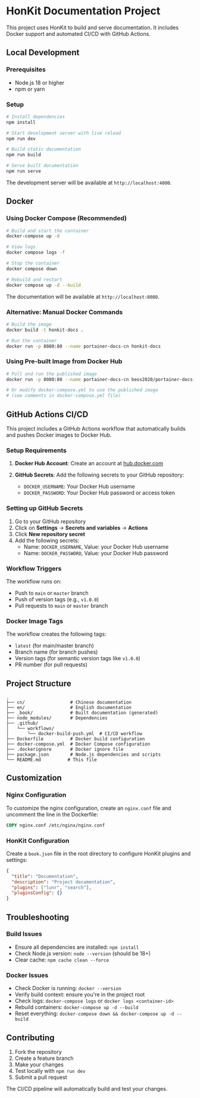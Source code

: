 # HonKit Documentation Project

This project uses HonKit to build and serve documentation. It includes Docker support and automated CI/CD with GitHub Actions.

## Local Development

### Prerequisites
- Node.js 18 or higher
- npm or yarn

### Setup
```bash
# Install dependencies
npm install

# Start development server with live reload
npm run dev

# Build static documentation
npm run build

# Serve built documentation
npm run serve
```

The development server will be available at `http://localhost:4000`.

## Docker

### Using Docker Compose (Recommended)
```bash
# Build and start the container
docker-compose up -d

# View logs
docker compose logs -f

# Stop the container
docker compose down

# Rebuild and restart
docker compose up -d --build
```

The documentation will be available at `http://localhost:8080`.

### Alternative: Manual Docker Commands
```bash
# Build the image
docker build -t honkit-docs .

# Run the container
docker run -p 8080:80 --name portainer-docs-cn honkit-docs
```

### Using Pre-built Image from Docker Hub
```bash
# Pull and run the published image
docker run -p 8080:80 --name portainer-docs-cn beos2020/portainer-docs-cn:latest

# Or modify docker-compose.yml to use the published image
# (see comments in docker-compose.yml file)
```

## GitHub Actions CI/CD

This project includes a GitHub Actions workflow that automatically builds and pushes Docker images to Docker Hub.

### Setup Requirements

1. **Docker Hub Account**: Create an account at [hub.docker.com](https://hub.docker.com)

2. **GitHub Secrets**: Add the following secrets to your GitHub repository:
   - `DOCKER_USERNAME`: Your Docker Hub username
   - `DOCKER_PASSWORD`: Your Docker Hub password or access token

### Setting up GitHub Secrets

1. Go to your GitHub repository
2. Click on **Settings** → **Secrets and variables** → **Actions**
3. Click **New repository secret**
4. Add the following secrets:
   - Name: `DOCKER_USERNAME`, Value: your Docker Hub username
   - Name: `DOCKER_PASSWORD`, Value: your Docker Hub password

### Workflow Triggers

The workflow runs on:
- Push to `main` or `master` branch
- Push of version tags (e.g., `v1.0.0`)
- Pull requests to `main` or `master` branch

### Docker Image Tags

The workflow creates the following tags:
- `latest` (for main/master branch)
- Branch name (for branch pushes)
- Version tags (for semantic version tags like `v1.0.0`)
- PR number (for pull requests)

## Project Structure

```
.
├── cn/                 # Chinese documentation
├── en/                 # English documentation
├── _book/              # Built documentation (generated)
├── node_modules/       # Dependencies
├── .github/
│   └── workflows/
│       └── docker-build-push.yml  # CI/CD workflow
├── Dockerfile          # Docker build configuration
├── docker-compose.yml  # Docker Compose configuration
├── .dockerignore       # Docker ignore file
├── package.json        # Node.js dependencies and scripts
└── README.md          # This file
```

## Customization

### Nginx Configuration
To customize the nginx configuration, create an `nginx.conf` file and uncomment the line in the Dockerfile:
```dockerfile
COPY nginx.conf /etc/nginx/nginx.conf
```

### HonKit Configuration
Create a `book.json` file in the root directory to configure HonKit plugins and settings:
```json
{
  "title": "Documentation",
  "description": "Project documentation",
  "plugins": ["lunr", "search"],
  "pluginsConfig": {}
}
```

## Troubleshooting

### Build Issues
- Ensure all dependencies are installed: `npm install`
- Check Node.js version: `node --version` (should be 18+)
- Clear cache: `npm cache clean --force`

### Docker Issues
- Check Docker is running: `docker --version`
- Verify build context: ensure you're in the project root
- Check logs: `docker-compose logs` or `docker logs <container-id>`
- Rebuild containers: `docker-compose up -d --build`
- Reset everything: `docker-compose down && docker-compose up -d --build`

## Contributing

1. Fork the repository
2. Create a feature branch
3. Make your changes
4. Test locally with `npm run dev`
5. Submit a pull request

The CI/CD pipeline will automatically build and test your changes.
